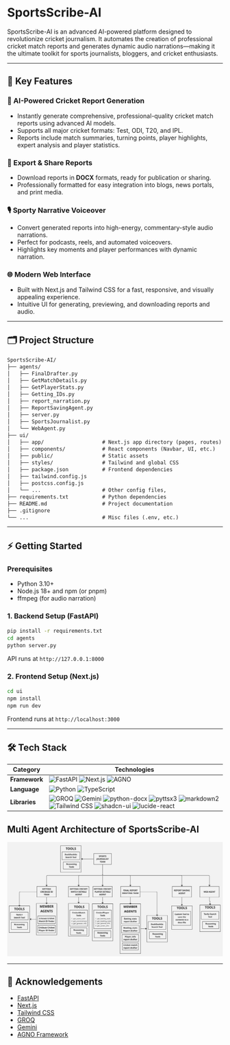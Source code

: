 # SportsScribe-AI

SportsScribe-AI is an advanced AI-powered platform designed to revolutionize cricket journalism. It automates the creation of professional cricket match reports and generates dynamic audio narrations—making it the ultimate toolkit for sports journalists, bloggers, and cricket enthusiasts.

---

## 🚀 Key Features

### 🏏 AI-Powered Cricket Report Generation
- Instantly generate comprehensive, professional-quality cricket match reports using advanced AI models.
- Supports all major cricket formats: Test, ODI, T20, and IPL.
- Reports include match summaries, turning points, player highlights, expert analysis and player statistics.

### 📝 Export & Share Reports
- Download reports in **DOCX** formats, ready for publication or sharing.
- Professionally formatted for easy integration into blogs, news portals, and print media.

### 🎙️ Sporty Narrative Voiceover
- Convert generated reports into high-energy, commentary-style audio narrations.
- Perfect for podcasts, reels, and automated voiceovers.
- Highlights key moments and player performances with dynamic narration.

### 🌐 Modern Web Interface
- Built with Next.js and Tailwind CSS for a fast, responsive, and visually appealing experience.
- Intuitive UI for generating, previewing, and downloading reports and audio.

---

## 🗂️ Project Structure

```
SportsScribe-AI/
├── agents/
│   ├── FinalDrafter.py
│   ├── GetMatchDetails.py
│   ├── GetPlayerStats.py
│   ├── Getting_IDs.py
│   ├── report_narration.py
│   ├── ReportSavingAgent.py
│   ├── server.py
│   ├── SportsJournalist.py
│   └── WebAgent.py
├── ui/
│   ├── app/                   # Next.js app directory (pages, routes)
│   ├── components/            # React components (Navbar, UI, etc.)
│   ├── public/                # Static assets
│   ├── styles/                # Tailwind and global CSS
│   ├── package.json           # Frontend dependencies
│   ├── tailwind.config.js
│   ├── postcss.config.js
│   └── ...                    # Other config files, 
├── requirements.txt           # Python dependencies
├── README.md                  # Project documentation
├── .gitignore
└── ...                        # Misc files (.env, etc.)
```

---

## ⚡ Getting Started

### Prerequisites

- Python 3.10+
- Node.js 18+ and npm (or pnpm)
- ffmpeg (for audio narration)

### 1. Backend Setup (FastAPI)

```sh
pip install -r requirements.txt
cd agents
python server.py
```
API runs at `http://127.0.0.1:8000`

### 2. Frontend Setup (Next.js)

```sh
cd ui
npm install
npm run dev
```
Frontend runs at `http://localhost:3000`

---

## 🛠️ Tech Stack

<table>
  <thead>
    <tr>
      <th>Category</th>
      <th>Technologies</th>
    </tr>
  </thead>
  <tbody>
    <tr>
      <td><strong>Framework</strong></td>
      <td>
        <img src="https://img.shields.io/badge/fastapi-009688?style=for-the-badge&logo=fastapi&logoColor=white" alt="FastAPI" />
        <img src="https://img.shields.io/badge/next.js-000000?style=for-the-badge&logo=next.js&logoColor=white" alt="Next.js" />
        <img src="https://img.shields.io/badge/agno-000000?style=for-the-badge" alt="AGNO" />
      </td>
    </tr>
    <tr>
      <td><strong>Language</strong></td>
      <td>
        <img src="https://img.shields.io/badge/python-3776AB?style=for-the-badge&logo=python&logoColor=white" alt="Python" />
        <img src="https://img.shields.io/badge/typescript-3178C6?style=for-the-badge&logo=typescript&logoColor=white" alt="TypeScript" />
      </td>
    </tr>
    <tr>
      <td><strong>Libraries</strong></td>
      <td>
        <img src="https://img.shields.io/badge/groq-FF6F00?style=for-the-badge" alt="GROQ" />
        <img src="https://img.shields.io/badge/gemini-4285F4?style=for-the-badge" alt="Gemini" />
        <img src="https://img.shields.io/badge/python--docx-3776AB?style=for-the-badge" alt="python-docx" />
        <img src="https://img.shields.io/badge/pyttsx3-4B8BBE?style=for-the-badge" alt="pyttsx3" />
        <img src="https://img.shields.io/badge/markdown2-000000?style=for-the-badge" alt="markdown2" />
        <img src="https://img.shields.io/badge/tailwindcss-06B6D4?style=for-the-badge&logo=tailwindcss&logoColor=white" alt="Tailwind CSS" />
        <img src="https://img.shields.io/badge/shadcn--ui-111827?style=for-the-badge" alt="shadcn-ui" />
        <img src="https://img.shields.io/badge/lucide--react-000000?style=for-the-badge" alt="lucide-react" />
      </td>
    </tr>
  </tbody>
</table>

## Multi Agent Architecture of SportsScribe-AI

![Alt text](./Multi%20agent%20architecture.jpg)

---

## 🙏 Acknowledgements

- [FastAPI](https://fastapi.tiangolo.com/)
- [Next.js](https://nextjs.org/)
- [Tailwind CSS](https://tailwindcss.com/)
- [GROQ](https://groq.com/)
- [Gemini](https://deepmind.google/technologies/gemini/)
- [AGNO Framework](https://docs.agno.com/introduction)